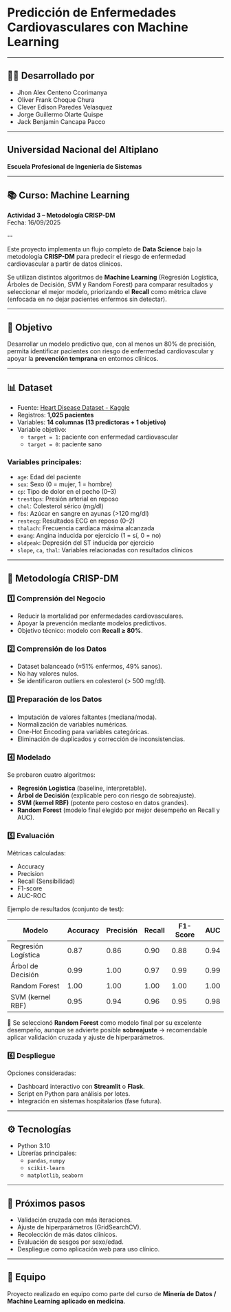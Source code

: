 # Predicción de Enfermedades Cardiovasculares con Machine Learning

---

## 👨‍💻 Desarrollado por

- Jhon Alex Centeno Ccorimanya
- Oliver Frank Choque Chura
- Clever Edison Paredes Velasquez
- Jorge Guillermo Olarte Quispe
- Jack Benjamin Cancapa Pacco

---

## Universidad Nacional del Altiplano

**Escuela Profesional de Ingeniería de Sistemas**

---

## 📚 Curso: Machine Learning

**Actividad 3 – Metodología CRISP-DM**  
Fecha: 16/09/2025

--

Este proyecto implementa un flujo completo de **Data Science** bajo la metodología **CRISP-DM** para predecir el riesgo de enfermedad cardiovascular a partir de datos clínicos.

Se utilizan distintos algoritmos de **Machine Learning** (Regresión Logística, Árboles de Decisión, SVM y Random Forest) para comparar resultados y seleccionar el mejor modelo, priorizando el **Recall** como métrica clave (enfocada en no dejar pacientes enfermos sin detectar).

---

## 🚀 Objetivo

Desarrollar un modelo predictivo que, con al menos un 80% de precisión, permita identificar pacientes con riesgo de enfermedad cardiovascular y apoyar la **prevención temprana** en entornos clínicos.

---

## 📊 Dataset

- Fuente: [Heart Disease Dataset - Kaggle](https://www.kaggle.com/datasets/johnsmith88/heart-disease-dataset)
- Registros: **1,025 pacientes**
- Variables: **14 columnas (13 predictoras + 1 objetivo)**
- Variable objetivo:
  - `target = 1`: paciente con enfermedad cardiovascular
  - `target = 0`: paciente sano

### Variables principales:

- `age`: Edad del paciente
- `sex`: Sexo (0 = mujer, 1 = hombre)
- `cp`: Tipo de dolor en el pecho (0–3)
- `trestbps`: Presión arterial en reposo
- `chol`: Colesterol sérico (mg/dl)
- `fbs`: Azúcar en sangre en ayunas (>120 mg/dl)
- `restecg`: Resultados ECG en reposo (0–2)
- `thalach`: Frecuencia cardíaca máxima alcanzada
- `exang`: Angina inducida por ejercicio (1 = sí, 0 = no)
- `oldpeak`: Depresión del ST inducida por ejercicio
- `slope`, `ca`, `thal`: Variables relacionadas con resultados clínicos

---

## 🧪 Metodología CRISP-DM

### 1️⃣ Comprensión del Negocio

- Reducir la mortalidad por enfermedades cardiovasculares.
- Apoyar la prevención mediante modelos predictivos.
- Objetivo técnico: modelo con **Recall ≥ 80%**.

### 2️⃣ Comprensión de los Datos

- Dataset balanceado (≈51% enfermos, 49% sanos).
- No hay valores nulos.
- Se identificaron outliers en colesterol (> 500 mg/dl).

### 3️⃣ Preparación de los Datos

- Imputación de valores faltantes (mediana/moda).
- Normalización de variables numéricas.
- One-Hot Encoding para variables categóricas.
- Eliminación de duplicados y corrección de inconsistencias.

### 4️⃣ Modelado

Se probaron cuatro algoritmos:

- **Regresión Logística** (baseline, interpretable).
- **Árbol de Decisión** (explicable pero con riesgo de sobreajuste).
- **SVM (kernel RBF)** (potente pero costoso en datos grandes).
- **Random Forest** (modelo final elegido por mejor desempeño en Recall y AUC).

### 5️⃣ Evaluación

Métricas calculadas:

- Accuracy
- Precision
- Recall (Sensibilidad)
- F1-score
- AUC-ROC

Ejemplo de resultados (conjunto de test):

| Modelo              | Accuracy | Precisión | Recall | F1-Score | AUC  |
| ------------------- | -------- | --------- | ------ | -------- | ---- |
| Regresión Logística | 0.87     | 0.86      | 0.90   | 0.88     | 0.94 |
| Árbol de Decisión   | 0.99     | 1.00      | 0.97   | 0.99     | 0.99 |
| Random Forest       | 1.00     | 1.00      | 1.00   | 1.00     | 1.00 |
| SVM (kernel RBF)    | 0.95     | 0.94      | 0.96   | 0.95     | 0.98 |

🔎 Se seleccionó **Random Forest** como modelo final por su excelente desempeño, aunque se advierte posible **sobreajuste** → recomendable aplicar validación cruzada y ajuste de hiperparámetros.

### 6️⃣ Despliegue

Opciones consideradas:

- Dashboard interactivo con **Streamlit** o **Flask**.
- Script en Python para análisis por lotes.
- Integración en sistemas hospitalarios (fase futura).

---

## ⚙️ Tecnologías

- Python 3.10
- Librerías principales:
  - `pandas`, `numpy`
  - `scikit-learn`
  - `matplotlib`, `seaborn`

---

## 📌 Próximos pasos

- Validación cruzada con más iteraciones.
- Ajuste de hiperparámetros (GridSearchCV).
- Recolección de más datos clínicos.
- Evaluación de sesgos por sexo/edad.
- Despliegue como aplicación web para uso clínico.

---

## 👥 Equipo

Proyecto realizado en equipo como parte del curso de **Minería de Datos / Machine Learning aplicado en medicina**.
